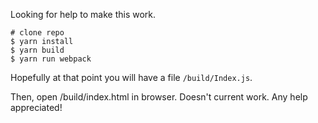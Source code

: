 Looking for help to make this work.

```
# clone repo
$ yarn install
$ yarn build
$ yarn run webpack
```

Hopefully at that point you will have a file `/build/Index.js`.

Then, open /build/index.html in browser.  Doesn't current work.  Any
help appreciated!
